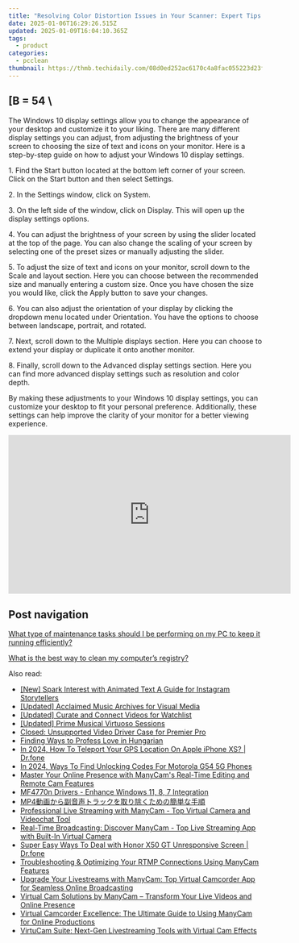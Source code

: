 ```yaml
---
title: "Resolving Color Distortion Issues in Your Scanner: Expert Tips & Tricks From YL Computing's Guide"
date: 2025-01-06T16:29:26.515Z
updated: 2025-01-09T16:04:10.365Z
tags:
  - product
categories:
  - pcclean
thumbnail: https://thmb.techidaily.com/08d0ed252ac6170c4a8fac055223d23fecc76ab6227921b368a4209f8523cce7.png
---
```


## \[B = 54 \

The Windows 10 display settings allow you to change the appearance of your desktop and customize it to your liking. There are many different display settings you can adjust, from adjusting the brightness of your screen to choosing the size of text and icons on your monitor. Here is a step-by-step guide on how to adjust your Windows 10 display settings. 

1\. Find the Start button located at the bottom left corner of your screen. Click on the Start button and then select Settings.

2\. In the Settings window, click on System.

3\. On the left side of the window, click on Display. This will open up the display settings options. 

4\. You can adjust the brightness of your screen by using the slider located at the top of the page. You can also change the scaling of your screen by selecting one of the preset sizes or manually adjusting the slider.

5\. To adjust the size of text and icons on your monitor, scroll down to the Scale and layout section. Here you can choose between the recommended size and manually entering a custom size. Once you have chosen the size you would like, click the Apply button to save your changes.

6\. You can also adjust the orientation of your display by clicking the dropdown menu located under Orientation. You have the options to choose between landscape, portrait, and rotated.

7\. Next, scroll down to the Multiple displays section. Here you can choose to extend your display or duplicate it onto another monitor.

8\. Finally, scroll down to the Advanced display settings section. Here you can find more advanced display settings such as resolution and color depth. 

By making these adjustments to your Windows 10 display settings, you can customize your desktop to fit your personal preference. Additionally, these settings can help improve the clarity of your monitor for a better viewing experience.

<!-- affiliate ads begin -->
<iframe width="560" height="315" src="https://www.youtube.com/embed/9Sj2QNA-JXI?si=V-_h73iE3VlE214k" title="YouTube video player" frameborder="0" allow="accelerometer; autoplay; clipboard-write; encrypted-media; gyroscope; picture-in-picture; web-share" referrerpolicy="strict-origin-when-cross-origin" allowfullscreen></iframe>
<!-- affiliate ads end -->

## Post navigation

[What type of maintenance tasks should I be performing on my PC to keep it running efficiently?](https://tools.techidaily.com/pcclean/products/)

[What is the best way to clean my computer’s registry?](https://tools.techidaily.com/pcclean/products/)

<ins class="adsbygoogle"
     style="display:block"
     data-ad-format="autorelaxed"
     data-ad-client="ca-pub-7571918770474297"
     data-ad-slot="1223367746"></ins>

<ins class="adsbygoogle"
     style="display:block"
     data-ad-client="ca-pub-7571918770474297"
     data-ad-slot="8358498916"
     data-ad-format="auto"
     data-full-width-responsive="true"></ins>

<span class="atpl-alsoreadstyle">Also read:</span>
<div><ul>
<li><a href="https://article-posts.techidaily.com/new-spark-interest-with-animated-text-a-guide-for-instagram-storytellers/"><u>[New] Spark Interest with Animated Text A Guide for Instagram Storytellers</u></a></li>
<li><a href="https://fox-blue.techidaily.com/updated-acclaimed-music-archives-for-visual-media/"><u>[Updated] Acclaimed Music Archives for Visual Media</u></a></li>
<li><a href="https://fox-http.techidaily.com/updated-curate-and-connect-videos-for-watchlist/"><u>[Updated] Curate and Connect Videos for Watchlist</u></a></li>
<li><a href="https://fox-access.techidaily.com/updated-prime-musical-virtuoso-sessions/"><u>[Updated] Prime Musical Virtuoso Sessions</u></a></li>
<li><a href="https://driver-error.techidaily.com/closed-unsupported-video-driver-case-for-premier-pro/"><u>Closed: Unsupported Video Driver Case for Premier Pro</u></a></li>
<li><a href="https://mondly-stories.techidaily.com/finding-ways-to-profess-love-in-hungarian/"><u>Finding Ways to Profess Love in Hungarian</u></a></li>
<li><a href="https://blog-min.techidaily.com/in-2024-how-to-teleport-your-gps-location-on-apple-iphone-xs-drfone-by-drfone-virtual-ios/"><u>In 2024, How To Teleport Your GPS Location On Apple iPhone XS? | Dr.fone</u></a></li>
<li><a href="https://sim-unlock.techidaily.com/in-2024-ways-to-find-unlocking-codes-for-motorola-g54-5g-phones-by-drfone-android/"><u>In 2024, Ways To Find Unlocking Codes For Motorola G54 5G Phones</u></a></li>
<li><a href="https://discover-best.techidaily.com/master-your-online-presence-with-manycams-real-time-editing-and-remote-cam-features/"><u>Master Your Online Presence with ManyCam's Real-Time Editing and Remote Cam Features</u></a></li>
<li><a href="https://printer-issues.techidaily.com/mf4770n-drivers-enhance-windows-11-8-7-integration/"><u>MF4770n Drivers - Enhance Windows 11, 8, 7 Integration</u></a></li>
<li><a href="https://discover-best.techidaily.com/1726029304847-mp4/"><u>MP4動画から副音声トラックを取り除くための簡単な手順</u></a></li>
<li><a href="https://discover-best.techidaily.com/professional-live-streaming-with-manycam-top-virtual-camera-and-videochat-tool/"><u>Professional Live Streaming with ManyCam - Top Virtual Camera and Videochat Tool</u></a></li>
<li><a href="https://discover-best.techidaily.com/real-time-broadcasting-discover-manycam-top-live-streaming-app-with-built-in-virtual-camera/"><u>Real-Time Broadcasting: Discover ManyCam - Top Live Streaming App with Built-In Virtual Camera</u></a></li>
<li><a href="https://howto.techidaily.com/super-easy-ways-to-deal-with-honor-x50-gt-unresponsive-screen-drfone-by-drfone-fix-android-problems-fix-android-problems/"><u>Super Easy Ways To Deal with Honor X50 GT Unresponsive Screen | Dr.fone</u></a></li>
<li><a href="https://discover-best.techidaily.com/troubleshooting-and-optimizing-your-rtmp-connections-using-manycam-features/"><u>Troubleshooting & Optimizing Your RTMP Connections Using ManyCam Features</u></a></li>
<li><a href="https://discover-best.techidaily.com/upgrade-your-livestreams-with-manycam-top-virtual-camcorder-app-for-seamless-online-broadcasting/"><u>Upgrade Your Livestreams with ManyCam: Top Virtual Camcorder App for Seamless Online Broadcasting</u></a></li>
<li><a href="https://discover-best.techidaily.com/virtual-cam-solutions-by-manycam-transform-your-live-videos-and-online-presence/"><u>Virtual Cam Solutions by ManyCam – Transform Your Live Videos and Online Presence</u></a></li>
<li><a href="https://discover-best.techidaily.com/virtual-camcorder-excellence-the-ultimate-guide-to-using-manycam-for-online-productions/"><u>Virtual Camcorder Excellence: The Ultimate Guide to Using ManyCam for Online Productions</u></a></li>
<li><a href="https://discover-best.techidaily.com/virtucam-suite-next-gen-livestreaming-tools-with-virtual-cam-effects/"><u>VirtuCam Suite: Next-Gen Livestreaming Tools with Virtual Cam Effects</u></a></li>
</ul></div>

